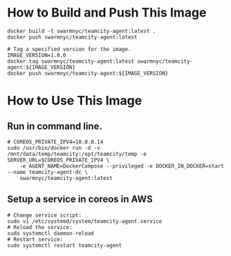 # How to Build and Push This Image
```
docker build -t swarmnyc/teamcity-agent:latest .
docker push swarmnyc/teamcity-agent:latest

# Tag a specified version for the image.
IMAGE_VERSION=1.0.0
docker tag swarmnyc/teamcity-agent:latest swarmnyc/teamcity-agent:${IMAGE_VERSION}
docker push swarmnyc/teamcity-agent:${IMAGE_VERSION}
```

# How to Use This Image
## Run in command line.
```
# COREOS_PRIVATE_IPV4=10.0.0.14
sudo /usr/bin/docker run -d -v /mnt/data/temp/teamcity:/opt/teamcity/temp -e SERVER_URL=$COREOS_PRIVATE_IPV4 \
    -e AGENT_NAME=DockerCompose --privileged -e DOCKER_IN_DOCKER=start --name teamcity-agent-dc \
    swarmnyc/teamcity-agent:latest
```

## Setup a service in coreos in AWS
```
# Change service script:
sudo vi /etc/systemd/system/teamcity-agent.service
# Reload the service:
sudo systemctl daemon-reload
# Restart service:
sudo systemctl restart teamcity-agent
```